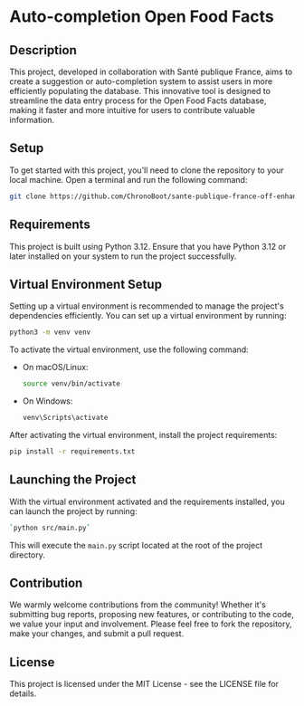 
# Auto-completion Open Food Facts

## Description

This project, developed in collaboration with Santé publique France, aims to create a suggestion or auto-completion system to assist users in more efficiently populating the database. This innovative tool is designed to streamline the data entry process for the Open Food Facts database, making it faster and more intuitive for users to contribute valuable information.

## Setup

To get started with this project, you'll need to clone the repository to your local machine. Open a terminal and run the following command:

```bash
git clone https://github.com/ChronoBoot/sante-publique-france-off-enhancer.git
```

## Requirements

This project is built using Python 3.12. Ensure that you have Python 3.12 or later installed on your system to run the project successfully.

## Virtual Environment Setup

Setting up a virtual environment is recommended to manage the project's dependencies efficiently. You can set up a virtual environment by running:

```bash
python3 -m venv venv
```

To activate the virtual environment, use the following command:

- On macOS/Linux:
  ```bash
  source venv/bin/activate
  ```

- On Windows:
  ```bash
  venv\Scripts\activate
  ```

After activating the virtual environment, install the project requirements:

```bash
pip install -r requirements.txt
```

## Launching the Project

With the virtual environment activated and the requirements installed, you can launch the project by running:

```bash
`python src/main.py`
```

This will execute the `main.py` script located at the root of the project directory.

## Contribution

We warmly welcome contributions from the community! Whether it's submitting bug reports, proposing new features, or contributing to the code, we value your input and involvement. Please feel free to fork the repository, make your changes, and submit a pull request.

## License

This project is licensed under the MIT License - see the LICENSE file for details.
